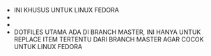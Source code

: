 - INI KHUSUS UNTUK LINUX FEDORA
-
-
- DOTFILES UTAMA ADA DI BRANCH MASTER, INI HANYA UNTUK REPLACE ITEM TERTENTU DARI BRANCH MASTER AGAR COCOK UNTUK LINUX FEDORA
